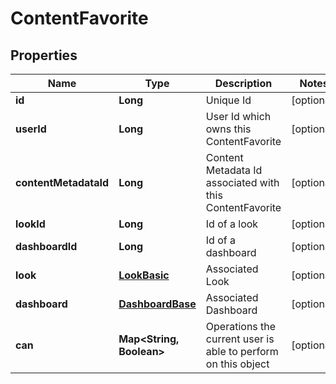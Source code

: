 
# ContentFavorite

## Properties
Name | Type | Description | Notes
------------ | ------------- | ------------- | -------------
**id** | **Long** | Unique Id |  [optional]
**userId** | **Long** | User Id which owns this ContentFavorite |  [optional]
**contentMetadataId** | **Long** | Content Metadata Id associated with this ContentFavorite |  [optional]
**lookId** | **Long** | Id of a look |  [optional]
**dashboardId** | **Long** | Id of a dashboard |  [optional]
**look** | [**LookBasic**](LookBasic.md) | Associated Look |  [optional]
**dashboard** | [**DashboardBase**](DashboardBase.md) | Associated Dashboard |  [optional]
**can** | **Map&lt;String, Boolean&gt;** | Operations the current user is able to perform on this object |  [optional]




